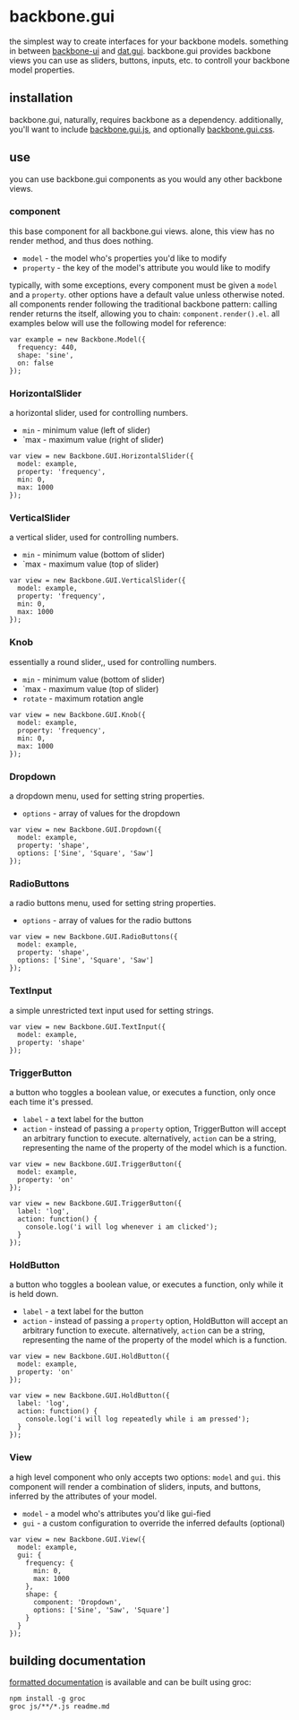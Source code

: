 # backbone.gui

the simplest way to create interfaces for your backbone models. something in between [backbone-ui](http://perka.github.com/backbone-ui/) and [dat.gui](http://workshop.chromeexperiments.com/examples/gui). backbone.gui provides backbone views you can use as sliders, buttons, inputs, etc. to controll your backbone model properties.

## installation

backbone.gui, naturally, requires backbone as a dependency. additionally, you'll want to include [backbone.gui.js](https://raw.github.com/catshirt/backbone.gui/master/dist/backbone.gui.js), and optionally [backbone.gui.css](https://raw.github.com/catshirt/backbone.gui/master/dist/backbone.gui.css).

## use

you can use backbone.gui components as you would any other backbone views.

### component

this base component for all backbone.gui views. alone, this view has no render method, and thus does nothing.

- `model` - the model who's properties you'd like to modify
- `property` - the key of the model's attribute you would like to modify

typically, with some exceptions, every component must be given a `model` and a `property`. other options have a default value unless otherwise noted. all components render following the traditional backbone pattern: calling render returns the itself, allowing you to chain: `component.render().el`. all examples below will use the following model for reference:

```
var example = new Backbone.Model({
  frequency: 440,
  shape: 'sine',
  on: false
}); 
```

### HorizontalSlider

a horizontal slider, used for controlling numbers.

- `min` - minimum value (left of slider)
- `max - maximum value (right of slider)

```
var view = new Backbone.GUI.HorizontalSlider({
  model: example,
  property: 'frequency',
  min: 0,
  max: 1000
});
```

### VerticalSlider

a vertical slider, used for controlling numbers.

- `min` - minimum value (bottom of slider)
- `max - maximum value (top of slider)

```
var view = new Backbone.GUI.VerticalSlider({
  model: example,
  property: 'frequency',
  min: 0,
  max: 1000
});
```

### Knob

essentially a round slider,, used for controlling numbers.

- `min` - minimum value (bottom of slider)
- `max - maximum value (top of slider)
- `rotate` - maximum rotation angle

```
var view = new Backbone.GUI.Knob({
  model: example,
  property: 'frequency',
  min: 0,
  max: 1000
});
```

### Dropdown

a dropdown menu, used for setting string properties.

- `options` - array of values for the dropdown

```
var view = new Backbone.GUI.Dropdown({
  model: example,
  property: 'shape',
  options: ['Sine', 'Square', 'Saw']
});
```

### RadioButtons

a radio buttons menu, used for setting string properties.

- `options` - array of values for the radio buttons

```
var view = new Backbone.GUI.RadioButtons({
  model: example,
  property: 'shape',
  options: ['Sine', 'Square', 'Saw']
});
```

### TextInput

a simple unrestricted text input used for setting strings.

```
var view = new Backbone.GUI.TextInput({
  model: example,
  property: 'shape'
});
```

### TriggerButton

a button who toggles a boolean value, or executes a function, only once each time it's pressed.

- `label` - a text label for the button
- `action` - instead of passing a `property` option, TriggerButton will accept an arbitrary function to execute. alternatively, `action` can be a string, representing the name of the property of the model which is a function.

```
var view = new Backbone.GUI.TriggerButton({
  model: example,
  property: 'on'
});  
```

```
var view = new Backbone.GUI.TriggerButton({
  label: 'log',
  action: function() {
    console.log('i will log whenever i am clicked');
  }
});
```

### HoldButton

a button who toggles a boolean value, or executes a function, only while it is held down.

- `label` - a text label for the button
- `action` - instead of passing a `property` option, HoldButton will accept an arbitrary function to execute. alternatively, `action` can be a string, representing the name of the property of the model which is a function.

```
var view = new Backbone.GUI.HoldButton({
  model: example,
  property: 'on'
});  
```

```
var view = new Backbone.GUI.HoldButton({
  label: 'log',
  action: function() {
    console.log('i will log repeatedly while i am pressed');
  }
});
```

### View

a high level component who only accepts two options: `model` and `gui`. this component will render a combination of sliders, inputs, and buttons, inferred by the attributes of your model.

- `model` - a model who's attributes you'd like gui-fied
- `gui` - a custom configuration to override the inferred defaults (optional)

```
var view = new Backbone.GUI.View({
  model: example,
  gui: {
    frequency: {
      min: 0,
      max: 1000
    },
    shape: {
      component: 'Dropdown',
      options: ['Sine', 'Saw', 'Square']
    }
  }
});
```

## building documentation

[formatted documentation](http://catshirt.github.com/backbone.gui) is available and can be built using groc:

```
npm install -g groc
groc js/**/*.js readme.md
```